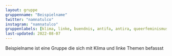 ```yaml
---
layout: gruppe
gruppenname: "Beispielname"
twitter: "namnatulco"
instagram: "namnatulco"
gruppenlabels: [klima, linke, buendnis, antifa, antira, queerfeminismus, räume, migration, anarchismus, radverkehr]
last-updated: 2022-08-07
---
```


Beispielname ist eine Gruppe die sich mit Klima und linke Themen befassst
